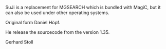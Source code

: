 SuJi is a replacement for MGSEARCH which is bundled with MagiC, but 
it can also be used under other operating systems.

Original form Daniel Höpf.

He release the sourcecode from the version 1.35.

Gerhard Stoll